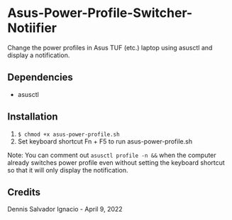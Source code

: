 # Asus-Power-Profile-Switcher-Notiifier
Change the power profiles in Asus TUF (etc.) laptop using asusctl and display a notification.

## Dependencies
- asusctl

## Installation
1. ```$ chmod +x asus-power-profile.sh```
2. Set keyboard shortcut Fn + F5 to run asus-power-profile.sh

Note: You can comment out ```asusctl profile -n &&``` when the computer already switches power profile even without setting the keyboard shortcut so that it will only display the notification.

## Credits
Dennis Salvador Ignacio - April 9, 2022
